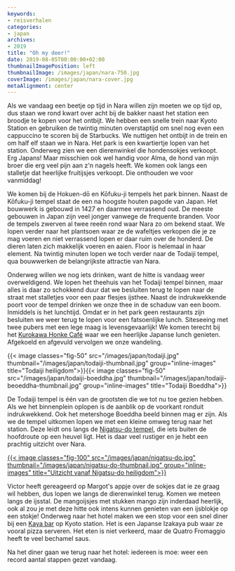 ```yaml
---
keywords:
- reisverhalen
categories:
- japan
archives:
- 2019
title: "Oh my deer!"
date: 2019-08-05T00:00:00+02:00
thumbnailImagePosition: left
thumbnailImage: /images/japan/nara-750.jpg
coverImage: /images/japan/nara-cover.jpg
metaAlignment: center
---
```

Als we vandaag een beetje op tijd in Nara willen zijn moeten we op tijd op, dus staan we rond kwart over acht bij de bakker naast het station een broodje te kopen voor het ontbijt. We hebben een snelle trein naar Kyoto Station en gebruiken de twintig minuten overstaptijd om snel nog even een cappuccino te scoren bij de Starbucks. We nuttigen het ontbijt in de trein en om half elf staan we in Nara. Het park is een kwartiertje lopen van het station. Onderweg zien we een dierenwinkel die hondensokjes verkoopt. Erg Japans! Maar misschien ook wel handig voor Alma, de hond van mijn broer die erg veel pijn aan z'n nagels heeft. We komen ook langs een stalletje dat heerlijke fruitijsjes verkoopt. Die onthouden we voor vanmiddag!

We komen bij de Hokuen-dō en Kōfuku-ji tempels het park binnen. Naast de Kōfuku-ji tempel staat de een na hoogste houten pagode van Japan. Het bouwwerk is gebouwd in 1427 en daarmee verrassend oud. De meeste gebouwen in Japan zijn veel jonger vanwege de frequente branden. Voor de tempels zwerven al twee reeën rond waar Nara zo om bekend staat. We lopen verder naar het plantsoen waar ze de wafeltjes verkopen die je ze mag voeren en niet verrassend lopen er daar ruim over de honderd. De dieren laten zich makkelijk voeren en aaien. Floor is helemaal in haar element. Na twintig minuten lopen we toch verder naar de Todaiji tempel, qua bouwwerken de belangrijkste attractie van Nara.

Onderweg willen we nog iets drinken, want de hitte is vandaag weer overweldigend. We lopen het theehuis van het Todaiji tempel binnen, maar alles is daar zo schokkend duur dat we besluiten terug te lopen naar de straat met stalletjes voor een paar flesjes ijsthee. Naast de indrukwekkende poort voor de tempel drinken we onze thee in de schaduw van een boom. Inmiddels is het lunchtijd. Omdat er in het park geen restaurants zijn besluiten we weer terug te lopen voor een fatsoenlijke lunch. Siteseeing met twee pubers met een lege maag is levensgevaarlijk! We komen terecht bij het [Kurokawa Honke Café](https://maps.app.goo.gl/seeNqAhkuX1UsHcx7) waar we een heerlijke Japanse lunch genieten. Afgekoeld en afgevuld vervolgen we onze wandeling.

{{< image classes="fig-50" src="/images/japan/todaiji.jpg" thumbnail="/images/japan/todaiji-thumbnail.jpg" group="inline-images" title="Todaiji heiligdom">}}{{< image classes="fig-50" src="/images/japan/todaiji-boeddha.jpg" thumbnail="/images/japan/todaiji-beoeddha-thumbnail.jpg" group="inline-images" title="Todaiji Boeddha">}}

De Todaiji tempel is één van de grootsten die we tot nu toe gezien hebben. Als we het binnenplein oplopen is de aanblik op de voorkant ronduit indrukwekkend. Ook het metershoge Boeddha beeld binnen mag er zijn. Als we de tempel uitkomen lopen we met een kleine omweg terug naar het station. Deze leidt ons langs de  [Nigatsu-do tempel](https://maps.app.goo.gl/prKqGCDrMHQciT5u5), die iets buiten de hoofdroute op een heuvel ligt. Het is daar veel rustiger en je hebt een prachtig uitzicht over Nara.

[{{< image classes="fig-100" src="/images/japan/nigatsu-do.jpg" thumbnail="/images/japan/nigatsu-do-thumbnail.jpg" group="inline-images" title="Uitzicht vanaf Nigatsu-do heiligdom">}}](https://photos.app.goo.gl/yE2GRjhioURBC2CT7)

Victor heeft gereageerd op Margot's appje over de sokjes dat ie ze graag wil hebben, dus lopen we langs de dierenwinkel terug. Komen we meteen langs de ijsstal. De mangoijsjes met stukken mango zijn inderdaad heerlijk, ook al zou je met deze hitte ook intens kunnen genieten van een ijsblokje op een stokje!
Onderweg naar het hotel maken we een stop voor een snel diner bij een [Kaya bar](https://maps.app.goo.gl/cFDK5otUvGrBBfbJ8) op Kyoto station. Het is een Japanse Izakaya pub waar ze vooral pizza serveren. Het eten is niet verkeerd, maar de Quatro Fromaggio heeft te veel bechamel saus.

Na het diner gaan we terug naar het hotel: iedereen is moe: weer een record aantal stappen gezet vandaag.
